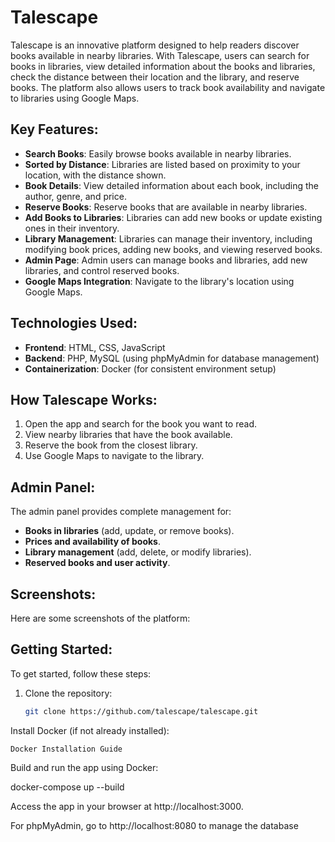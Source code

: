 # Talescape

Talescape is an innovative platform designed to help readers discover books available in nearby libraries. With Talescape, users can search for books in libraries, view detailed information about the books and libraries, check the distance between their location and the library, and reserve books. The platform also allows users to track book availability and navigate to libraries using Google Maps.

## Key Features:

- **Search Books**: Easily browse books available in nearby libraries.
- **Sorted by Distance**: Libraries are listed based on proximity to your location, with the distance shown.
- **Book Details**: View detailed information about each book, including the author, genre, and price.
- **Reserve Books**: Reserve books that are available in nearby libraries.
- **Add Books to Libraries**: Libraries can add new books or update existing ones in their inventory.
- **Library Management**: Libraries can manage their inventory, including modifying book prices, adding new books, and viewing reserved books.
- **Admin Page**: Admin users can manage books and libraries, add new libraries, and control reserved books.
- **Google Maps Integration**: Navigate to the library's location using Google Maps.

## Technologies Used:

- **Frontend**: HTML, CSS, JavaScript
- **Backend**: PHP, MySQL (using phpMyAdmin for database management)
- **Containerization**: Docker (for consistent environment setup)

## How Talescape Works:

1. Open the app and search for the book you want to read.
2. View nearby libraries that have the book available.
3. Reserve the book from the closest library.
4. Use Google Maps to navigate to the library.

## Admin Panel:

The admin panel provides complete management for:

- **Books in libraries** (add, update, or remove books).
- **Prices and availability of books**.
- **Library management** (add, delete, or modify libraries).
- **Reserved books and user activity**.

## Screenshots:

Here are some screenshots of the platform:


## Getting Started:

To get started, follow these steps:

1. Clone the repository:

   ```bash
   git clone https://github.com/talescape/talescape.git


Install Docker (if not already installed):

    Docker Installation Guide

Build and run the app using Docker:

docker-compose up --build

Access the app in your browser at http://localhost:3000.

For phpMyAdmin, go to http://localhost:8080 to manage the database


